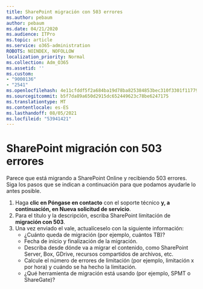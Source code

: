 ```yaml
---
title: SharePoint migración con 503 errores
ms.author: pebaum
author: pebaum
ms.date: 04/21/2020
ms.audience: ITPro
ms.topic: article
ms.service: o365-administration
ROBOTS: NOINDEX, NOFOLLOW
localization_priority: Normal
ms.collection: Adm_O365
ms.assetid: ''
ms.custom:
- "9000136"
- "2541"
ms.openlocfilehash: 4e11cfddf5f2a684ba19d78ba825384853bec310f3301f1177971c0a04548c05
ms.sourcegitcommit: b5f7da89a650d2915dc652449623c78be6247175
ms.translationtype: MT
ms.contentlocale: es-ES
ms.lasthandoff: 08/05/2021
ms.locfileid: "53941421"
---
```

# <a name="sharepoint-migration-throttling-with-503-errors"></a>SharePoint migración con 503 errores

Parece que está migrando a SharePoint Online y recibiendo 503 errores. Siga los pasos que se indican a continuación para que podamos ayudarle lo antes posible.

1. Haga **clic en Póngase en contacto** con el soporte técnico **y, a continuación, en Nueva solicitud de servicio**.
2. Para el título y la descripción, escriba SharePoint limitación de **migración con 503**.
3. Una vez enviado el vale, actualíceselo con la siguiente información:
    - ¿Cuánto queda de migración (por ejemplo, cuántos TB)?
    - Fecha de inicio y finalización de la migración.
    - Describa desde dónde va a migrar el contenido, como SharePoint Server, Box, GDrive, recursos compartidos de archivos, etc.
    - Calcule el número de errores de limitación (por ejemplo, limitación x por hora) y cuándo se ha hecho la limitación.
    - ¿Qué herramienta de migración está usando (por ejemplo, SPMT o ShareGate)?
